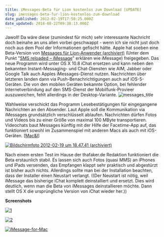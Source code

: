 ```yaml
---
title: iMessages-Beta für Lion kostenlos zum Download [UPDATE]
slug: imessages-beta-fur-lion-kostenlos-zum-download
date_published: 2012-02-19T17:50:25.000Z
date_updated: 2018-08-22T09:38:13.000Z
---
```


Jawoll! Da wäre diese (zumindest für mich) sehr interessante Nachricht doch beinahe an uns allen vorbei geschwappt - wenn ich sie nicht just doch noch aus dem Pool der Informationen gefischt hätte. Apple hat soeben eine Beta-Version von [Messages für Lion-Anwender (archiviert)](http://web.archive.org/web/20120218235408/http://www.apple.com:80/macosx/mountain-lion/messages-beta/) (Unter dem Punkt "[SMS reloaded – iMessage](__GHOST_URL__/feature-was-wird-uns-ios-5-bringen/)" erklären wie iMessage) freigegeben. Das neue Programm wird unter OS X 10.8 iChat ersetzen und kann neben den bekannten Instant-Messaging- und Chat-Diensten wie AIM, Jabber oder Google Talk auch Apples iMessages-Dienst nutzen. Nachrichten über letzteren landen dann via Push-Benachrichtigungen auch auf iOS-5-Geräten. Die von den mobilen Geräten bekannte Option, bei fehlender Internetverbindung auf den SMS-Dienst der Mobilfunk-Provieer auszuweichen, fehlt allerdings in der Desktop-Variante.
![messages_title](//picdump.thafaker.de/2012/02/messages_title.png)

Wahlweise verschickt das Programm Lesebestätigungen für eingegangene Nachrichten an den Absender. Laut Apple soll die Kommunikation via iMessages grundsätzlich verschlüsselt ablaufen. Nachrichten dürfen Fotos und Videos bis zu einer Größe von maximal 100 MByte transportieren. Videochats baut Messages künftig mit der Hilfe der Facetime-App auf, das funktioniert sowohl im Zusammenspiel mit anderen Macs als auch mit iOS-Geräten. [[Mac&I](http://www.heise.de/mac-and-i/meldung/iMessages-Beta-fuer-Lion-1435812.html)]

[![Bildschirmfoto 2012-02-19 um 18.47.41](//picdump.thafaker.de/2012/02/Bildschirmfoto-2012-02-19-um-18.47.41.png) (archiviert)](http://web.archive.org/web/20120218235408/http://www.apple.com:80/macosx/mountain-lion/messages-beta/)

Nach einem ersten Test im Hause der thafaker.de Redaktion funktioniert die Beta erstaunlich stabil. Es lassen sich auch Fotos (quasi MMS) an iPhones und iPads versenden, das Empfangen klappt sehr praktisch und abgestürzt ist bisher auch nichts. Allerdings sollte man bei der Installation beachten, dass der Installer einen Neustart verlangt. ((Der Neustart ist nötig, weil iMessage das bisherige iChat komplett deinstalliert und ersetzt. Dies wird deutlich, wenn man die Beta von iMessages deinstallieren möchte. Dann stellt OS X die ursprüngliche Version von iChat wieder her.))

**Screenshots**

[![1](//picdump.thafaker.de/2012/02/1-580x456.png)](http://picdump.thafaker.de/2012/02/1.png)

[![2](//picdump.thafaker.de/2012/02/2-580x456.png)](http://picdump.thafaker.de/2012/02/2.png)

[![iMessage-for-Mac](//picdump.thafaker.de/2012/02/iMessage-for-Mac-580x377.jpg)](http://picdump.thafaker.de/2012/02/iMessage-for-Mac.jpg)

